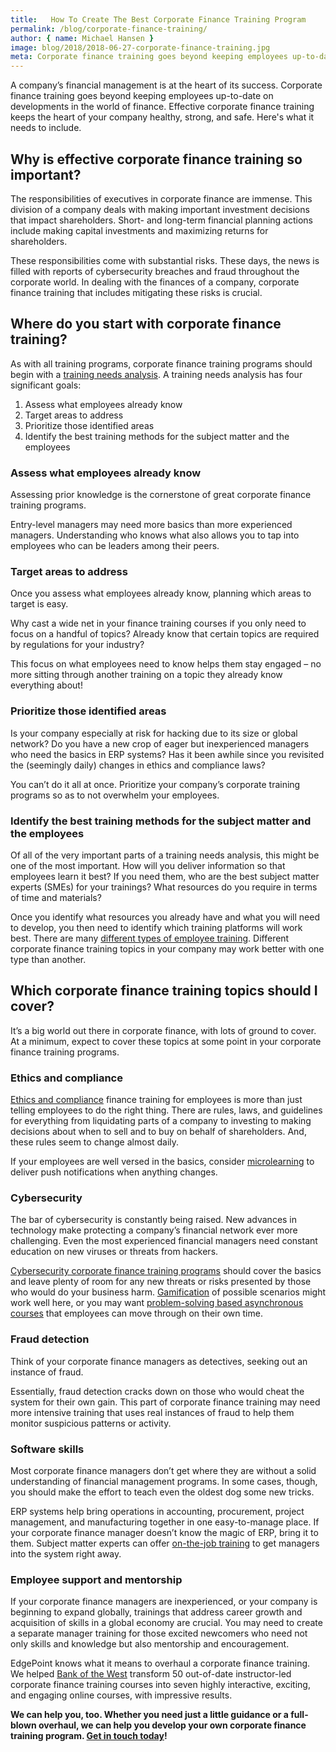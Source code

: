 ```yaml
---
title:   How To Create The Best Corporate Finance Training Program
permalink: /blog/corporate-finance-training/
author: { name: Michael Hansen }
image: blog/2018/2018-06-27-corporate-finance-training.jpg
meta: Corporate finance training goes beyond keeping employees up-to-date on developments in the world of finance. Here's what it needs to include.
---
```


A company’s financial management is at the heart of its success. Corporate finance training goes beyond keeping employees up-to-date on developments in the world of finance. Effective corporate finance training keeps the heart of your company healthy, strong, and safe. Here's what it needs to include.

## Why is effective corporate finance training so important?

The responsibilities of executives in corporate finance are immense. This division of a company deals with making important investment decisions that impact shareholders. Short- and long-term financial planning actions include making capital investments and maximizing returns for shareholders.

These responsibilities come with substantial risks. These days, the news is filled with reports of cybersecurity breaches and fraud throughout the corporate world. In dealing with the finances of a company, corporate finance training that includes mitigating these risks is crucial.

## Where do you start with corporate finance training?

As with all training programs, corporate finance training programs should begin with a [training needs analysis](/blog/training-needs-analysis/). A training needs analysis has four significant goals:

1. Assess what employees already know
2. Target areas to address
3. Prioritize those identified areas
4. Identify the best training methods for the subject matter and the employees

### Assess what employees already know

Assessing prior knowledge is the cornerstone of great corporate finance training programs.

Entry-level managers may need more basics than more experienced managers. Understanding who knows what also allows you to tap into employees who can be leaders among their peers.

### Target areas to address

Once you assess what employees already know, planning which areas to target is easy.

Why cast a wide net in your finance training courses if you only need to focus on a handful of topics? Already know that certain topics are required by regulations for your industry?

This focus on what employees need to know helps them stay engaged – no more sitting through another training on a topic they already know everything about!

### Prioritize those identified areas

Is your company especially at risk for hacking due to its size or global network? Do you have a new crop of eager but inexperienced managers who need the basics in ERP systems? Has it been awhile since you revisited the (seemingly daily) changes in ethics and compliance laws?

You can’t do it all at once. Prioritize your company’s corporate training programs so as to not overwhelm your employees.

### Identify the best training methods for the subject matter and the employees

Of all of the very important parts of a training needs analysis, this might be one of the most important. How will you deliver information so that employees learn it best? If you need them, who are the best subject matter experts (SMEs) for your trainings? What resources do you require in terms of time and materials?

Once you identify what resources you already have and what you will need to develop, you then need to identify which training platforms will work best. There are many [different types of employee training](/blog/top-10-types-of-employee-training/). Different corporate finance training topics in your company may work better with one type than another.

## Which corporate finance training topics should I cover?

It’s a big world out there in corporate finance, with lots of ground to cover. At a minimum, expect to cover these topics at some point in your corporate finance training programs.

### Ethics and compliance

[Ethics and compliance](/blog/ethics-training-for-employees/) finance training for employees is more than just telling employees to do the right thing. There are rules, laws, and guidelines for everything from liquidating parts of a company to investing to making decisions about when to sell and to buy on behalf of shareholders. And, these rules seem to change almost daily.

If your employees are well versed in the basics, consider [microlearning](/blog/types-of-microlearning/) to deliver push notifications when anything changes.

### Cybersecurity

The bar of cybersecurity is constantly being raised. New advances in technology make protecting a company’s financial network ever more challenging. Even the most experienced financial managers need constant education on new viruses or threats from hackers.

[Cybersecurity corporate finance training programs](/blog/cyber-security-training/) should cover the basics and leave plenty of room for any new threats or risks presented by those who would do your business harm. [Gamification](/blog/gamification-in-elearning/) of possible scenarios might work well here, or you may want [problem-solving based asynchronous courses](/blog/instructor-led-training-vs-elearning/) that employees can move through on their own time.

### Fraud detection

Think of your corporate finance managers as detectives, seeking out an instance of fraud.

Essentially, fraud detection cracks down on those who would cheat the system for their own gain. This part of corporate finance training may need more intensive training that uses real instances of fraud to help them monitor suspicious patterns or activity.

### Software skills

Most corporate finance managers don’t get where they are without a solid understanding of financial management programs. In some cases, though, you should make the effort to teach even the oldest dog some new tricks.

ERP systems help bring operations in accounting, procurement, project management, and manufacturing together in one easy-to-manage place. If your corporate finance manager doesn’t know the magic of ERP, bring it to them. Subject matter experts can offer [on-the-job training](/blog/on-the-job-training-advantages/) to get managers into the system right away.

### Employee support and mentorship

If your corporate finance managers are inexperienced, or your company is beginning to expand globally, trainings that address career growth and acquisition of skills in a global economy are crucial. You may need to create a separate manager training for those excited newcomers who need not only skills and knowledge but also mentorship and encouragement.

EdgePoint knows what it means to overhaul a corporate finance training. We helped [Bank of the West](/story/botw/) transform 50 out-of-date instructor-led corporate finance training courses into seven highly interactive, exciting, and engaging online courses, with impressive results.

<strong>We can help you, too. Whether you need just a little guidance or a full-blown overhaul, we can help you develop your own corporate finance training program. [Get in touch today](/contact/)!</strong>
